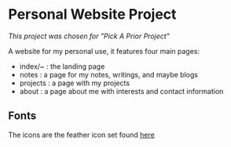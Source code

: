 # Personal Website Project

*This project was chosen for "Pick A Prior Project"*

A website for my personal use, it features four main pages:
- index/~  : the landing page
- notes    : a page for my notes, writings, and maybe blogs
- projects : a page with my projects
- about    : a page about me with interests and contact information

## Fonts
The icons are the feather icon set found [here](https://feathericons.com/)
